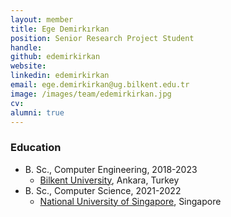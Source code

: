 ```yaml
---
layout: member
title: Ege Demirkırkan
position: Senior Research Project Student
handle: 
github: edemirkirkan
website: 
linkedin: edemirkirkan
email: ege.demirkirkan@ug.bilkent.edu.tr
image: /images/team/edemirkirkan.jpg
cv: 
alumni: true
---
```


<!-- <img style="height:1.5em;" src="/images/team/ED.png?raw=true"/> -->


### Education

- B. Sc., Computer Engineering, 2018-2023
  - [Bilkent University](http://www.cs.bilkent.edu.tr/), Ankara, Turkey
- B. Sc., Computer Science, 2021-2022
  - [National University of Singapore](https://www.comp.nus.edu.sg/programmes/ug/cs/), Singapore
